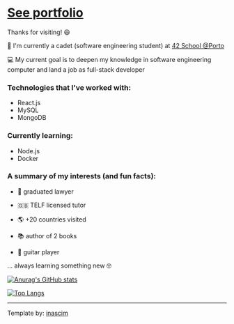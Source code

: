 # [See portfolio](https://lucas-werner.github.io/)

Thanks for visiting! :smile:

:rocket: I'm currently a cadet (software engineering student) at [42 School @Porto](https://link-url-here.org) 

:computer: My current goal is to deepen my knowledge in software engineering computer and land a job as full-stack developer

### Technologies that I've worked with:

* React.js
* MySQL
* MongoDB

### Currently learning:

* Node.js
* Docker

### A summary of my interests (and fun facts):

* :briefcase: graduated lawyer

* :uk: TELF licensed tutor

* :earth_americas: +20 countries visited

* :books: author of 2 books

* :guitar: guitar player

... always learning something new :nerd_face:

[![Anurag's GitHub stats](https://github-readme-stats.vercel.app/api?username=lucas-werner&show_icons=true&theme=cobalt&include_all_commits=true&layout=compact)](https://github.com/anuraghazra/github-readme-stats)

[![Top Langs](https://github-readme-stats.vercel.app/api/top-langs/?username=lucas-werner&layout=compact)](https://github.com/anuraghazra/github-readme-stats)

_____________________________________________________
Template by: [inascim](https://github.com/inascim/inascim.github.io)
